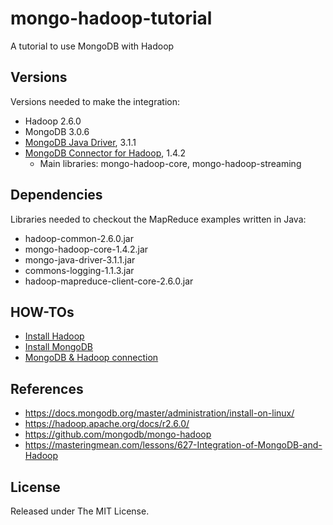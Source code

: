 # mongo-hadoop-tutorial
A tutorial to use MongoDB with Hadoop

## Versions
Versions needed to make the integration:

- Hadoop 2.6.0
- MongoDB 3.0.6
- [MongoDB Java Driver](http://mvnrepository.com/artifact/org.mongodb/mongo-java-driver), 3.1.1
- [MongoDB Connector for Hadoop](http://mvnrepository.com/artifact/org.mongodb.mongo-hadoop/), 1.4.2
    - Main libraries: mongo-hadoop-core, mongo-hadoop-streaming

## Dependencies
Libraries needed to checkout the MapReduce examples written in Java:

- hadoop-common-2.6.0.jar
- mongo-hadoop-core-1.4.2.jar
- mongo-java-driver-3.1.1.jar
- commons-logging-1.1.3.jar
- hadoop-mapreduce-client-core-2.6.0.jar

## HOW-TOs

- [Install Hadoop](https://gist.github.com/fernandojunior/35d3b17e4fbd4665f4be)
- [Install MongoDB](https://gist.github.com/fernandojunior/8c7bfc720e51f69645da)
- [MongoDB & Hadoop connection](https://gist.github.com/fernandojunior/1231cba3325cdca6239d)

## References
- https://docs.mongodb.org/master/administration/install-on-linux/
- https://hadoop.apache.org/docs/r2.6.0/
- https://github.com/mongodb/mongo-hadoop
- https://masteringmean.com/lessons/627-Integration-of-MongoDB-and-Hadoop

## License

Released under The MIT License.

